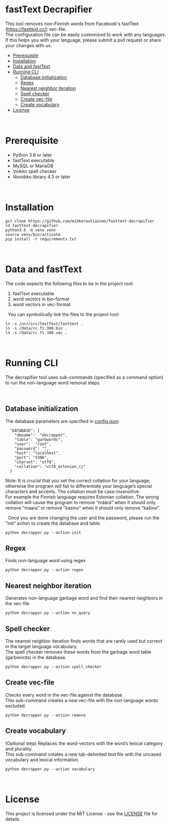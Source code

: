 fastText Decrapifier
========

 This tool removes non-Finnish words from Facebook's fastText (https://fasttext.cc/) vec-file.\
 The configuration file can be easily customized to work with any languages. If this helps you with your language, please submit a pull request or share your changes with us.

<!-- TOC depthFrom:1 depthTo:2 withLinks:1 updateOnSave:1 orderedList:0 -->

- [Prerequisite](#prerequisite)
- [Installation](#installation)
- [Data and fastText](#data-and-fasttext)
- [Running CLI](#running-cli)
  - [Database initialization](#database-initialization)
  - [Regex](#regex)
  - [Nearest neighbor iteration](#nearest-neighbor-iteration)
  - [Spell checker](#spell-checker)
  - [Create vec-file](#create-vec-file)
  - [Create vocabulary](#create-vocabulary)
- [License](#license)

<!-- /TOC -->


&nbsp;
# Prerequisite

- Python 3.6 or later
- fastText executable
- MySQL or MariaDB
- Voikko spell checker
- libvoikko library 4.3 or later

&nbsp;
# Installation

```
git clone https://github.com/mikkorautiainen/fasttext-decrapifier
cd fasttext-decrapifier
python3.6 -m venv venv
source venv/bin/activate
pip install -r requirements.txt
```

&nbsp;
# Data and fastText

The code expects the following files to be in the project root:
   1. fastText executable
   2. word vectors in bin-format
   3. word vectors in vec-format

&nbsp;
You can symbolically link the files to the project root:
```
ln -s /usr/src/fastText/fasttext .
ln -s /data/cc.fi.300.bin .
ln -s /data/cc.fi.300.vec .
```

&nbsp;
# Running CLI

  The decrapifier tool uses sub-commands (specified as a command option) to run the non-language word removal steps.

&nbsp;
## Database initialization
The database parameters are specified in [config.json](config.json):
```
  "DATABASE": {
    "dbname":  "decrapper",
    "table": "garbwords",
    "user":  "root",
    "password": "",
    "host": "localhost",
    "port": "3306",
    "charset": "utf8", 
    "collation": "utf8_estonian_ci"
  }
```
Note: It is crucial that you set the correct collation for your language, otherwise the program will fail to differentiate your language’s special characters and accents. The collation must be case-insensitive.\
For example the Finnish language requires Estonian collation. The wrong collation will cause the program to remove “määrä” when it should only remove “maara” or remove “kasino” when it should only remove “kašino”.

&nbsp;
Once you are done changing the user and the password, please run the "init" action to create the database and table.
```
python decrapper.py --action init
```
## Regex
Finds non-language word using regex
```
python decrapper.py --action regex
```
## Nearest neighbor iteration
Generates non-language garbage word and find their nearest neighbors in the vec-file
```
python decrapper.py --action nn_query
```
## Spell checker
The nearest neighbor iteration finds words that are rarely used but correct in the target language vocabulary.\
The spell checker removes these words from the garbage word table (garbwords) in the database.
```
python decrapper.py --action spell_checker
```
## Create vec-file
Checks every word in the vec-file against the database.\
This sub-command creates a new vec-file with the non-language words excluded.
```
python decrapper.py --action remove
```
## Create vocabulary
(Optional step) Replaces the word-vectors with the word’s lexical category and plurality.\
This sub-command creates a new tab-delimited text file with the uncased vocabulary and lexical information.
```
python decrapper.py --action vocabulary
```

&nbsp;
# License

This project is licensed under the MIT License - see the [LICENSE](LICENSE) file for details.
